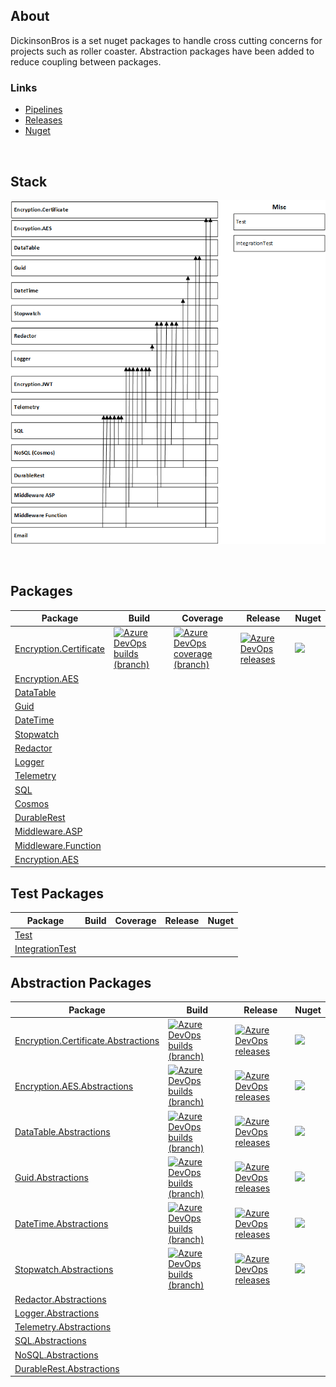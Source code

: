 
<h2>About</h2>
DickinsonBros is a set nuget packages to handle cross cutting concerns for projects such as roller coaster.
Abstraction packages have been added to reduce coupling between packages. 

<h3>Links</h3>

* [Pipelines](https://dev.azure.com/marksamdickinson/DickinsonBros/_build?view=folders) 
* [Releases](https://dev.azure.com/marksamdickinson/DickinsonBros/_release?_a=releases&view=all) 
* [Nuget](https://www.nuget.org/profiles/MarkDickinson) 

<br/>

<h2>Stack</h2>

![Alt text](https://raw.githubusercontent.com/msdickinson/DickinsonBros/master/StackV4.png)

<br/>

<h2>Packages</h2>

| Package  | Build | Coverage | Release | Nuget |
| ------------- | ------------- | ------------- | ------------- | ------------- |
| [Encryption.Certificate](https://github.com/msdickinson/DickinsonBros.Encryption.Certificate) | <a href="https://dev.azure.com/marksamdickinson/dickinsonbros/_build/latest?definitionId=45&amp;branchName=master"> <img alt="Azure DevOps builds (branch)" src="https://img.shields.io/azure-devops/build/marksamdickinson/DickinsonBros/45/master"> </a> | <a href="https://dev.azure.com/marksamdickinson/dickinsonbros/_build/latest?definitionId=45&amp;branchName=master"> <img alt="Azure DevOps coverage (branch)" src="https://img.shields.io/azure-devops/coverage/marksamdickinson/dickinsonbros/45/master"> </a> |  <a href="https://dev.azure.com/marksamdickinson/DickinsonBros/_release?_a=releases&view=mine&definitionId=21"> <img alt="Azure DevOps releases" src="https://img.shields.io/azure-devops/release/marksamdickinson/b5a46403-83bb-4d18-987f-81b0483ef43e/21/22"> </a> | <a href="https://www.nuget.org/packages/DickinsonBros.Encryption.Certificate/"> <img src="https://img.shields.io/nuget/v/DickinsonBros.Encryption.Certificate"> </a> |
| [Encryption.AES](https://github.com/msdickinson/DickinsonBros.Encryption.AES) |  |  |  |  |
| [DataTable](https://github.com/msdickinson/DickinsonBros.DataTable)   |  |  |  |  |
| [Guid](https://github.com/msdickinson/DickinsonBros.Guid)   |  |  |  |  |
| [DateTime](https://github.com/msdickinson/DickinsonBros.DateTime)  |  |  |  |  |
| [Stopwatch](https://github.com/msdickinson/DickinsonBros.Stopwatch)   |  |  |  |  |
| [Redactor](https://github.com/msdickinson/DickinsonBros.Redactor)  |  |  |  |  |
| [Logger](https://github.com/msdickinson/DickinsonBros.Logger)  |  |  |  |  |
| [Telemetry](https://github.com/msdickinson/DickinsonBros.Telemetry)  |  |  |  |  |
| [SQL](https://github.com/msdickinson/DickinsonBros.SQL)  |  |  |  |  |
| [Cosmos](https://github.com/msdickinson/DickinsonBros.Cosmos)  |  |  |  |  |
| [DurableRest](https://github.com/msdickinson/DickinsonBros.DurableRest)  |  |  |  |  |
| [Middleware.ASP](https://github.com/msdickinson/DickinsonBros.Middleware.ASP)  |  |  |  |  |
| [Middleware.Function](https://github.com/msdickinson/DickinsonBros.Middleware.Function)  |  |  |  |  |
| [Encryption.AES](https://github.com/msdickinson/DickinsonBros.Encryption.AES)  |  |  |  |  |

<h2>Test Packages</h2>

| Package  | Build | Coverage | Release | Nuget |
| ------------- | ------------- | ------------- | ------------- | ------------- |
| [Test](https://github.com/msdickinson/DickinsonBros.Test)  |  |  |  |  |
| [IntegrationTest](https://github.com/msdickinson/DickinsonBros.IntegrationTest) |  |  |  |  |

<h2>Abstraction Packages</h2>

| Package  | Build | Release | Nuget |
| ------------- | ------------- | ------------- | ------------- |
| [Encryption.Certificate.Abstractions](https://github.com/msdickinson/DickinsonBros.Certificate.Abstractions)  |<a href="https://dev.azure.com/marksamdickinson/dickinsonbros/_build/latest?definitionId=43&amp;branchName=master"> <img alt="Azure DevOps builds (branch)" src="https://img.shields.io/azure-devops/build/marksamdickinson/DickinsonBros/43/master"> </a>|<a href="https://dev.azure.com/marksamdickinson/DickinsonBros/_release?_a=releases&view=mine&definitionId=20"> <img alt="Azure DevOps releases" src="https://img.shields.io/azure-devops/release/marksamdickinson/b5a46403-83bb-4d18-987f-81b0483ef43e/21/22"> </a>|<a href="https://www.nuget.org/packages/DickinsonBros.Encryption.Certificate.Abstractions/"><img src="https://img.shields.io/nuget/v/DickinsonBros.Encryption.Certificate.Abstractions"></a>|
| [Encryption.AES.Abstractions](https://github.com/msdickinson/DickinsonBros.AES.Abstractions)  |  <a href="https://dev.azure.com/marksamdickinson/dickinsonbros/_build/latest?definitionId=47&amp;branchName=master"> <img alt="Azure DevOps builds (branch)" src="https://img.shields.io/azure-devops/build/marksamdickinson/DickinsonBros/47/master"></a>| <a href="https://dev.azure.com/marksamdickinson/DickinsonBros/_release?_a=releases&view=mine&definitionId=22"> <img alt="Azure DevOps releases" src="https://img.shields.io/azure-devops/release/marksamdickinson/b5a46403-83bb-4d18-987f-81b0483ef43e/22/23"> </a> | <a href="https://www.nuget.org/packages/DickinsonBros.Encryption.AES.Abstractions/"><img src="https://img.shields.io/nuget/v/DickinsonBros.Encryption.AES.Abstractions"></a> |
| [DataTable.Abstractions](https://github.com/msdickinson/DickinsonBros.DataTable.Abstractions) |<a href="https://dev.azure.com/marksamdickinson/dickinsonbros/_build/latest?definitionId=66&amp;branchName=master"> <img alt="Azure DevOps builds (branch)" src="https://img.shields.io/azure-devops/build/marksamdickinson/DickinsonBros/66/master"> </a>|<a href="https://dev.azure.com/marksamdickinson/DickinsonBros/_release?_a=releases&view=mine&definitionId=31"> <img alt="Azure DevOps releases" src="https://img.shields.io/azure-devops/release/marksamdickinson/b5a46403-83bb-4d18-987f-81b0483ef43e/31/32"> </a>|<a href="https://www.nuget.org/packages/DickinsonBros.DataTable.Abstractions/"><img src="https://img.shields.io/nuget/v/DickinsonBros.DataTable.Abstractions"></a>|
| [Guid.Abstractions](https://github.com/msdickinson/DickinsonBros.Guid.Abstractions)|<a href="https://dev.azure.com/marksamdickinson/dickinsonbros/_build/latest?definitionId=7&amp;branchName=master"> <img alt="Azure DevOps builds (branch)" src="https://img.shields.io/azure-devops/build/marksamdickinson/DickinsonBros/7/master"> </a>|<a href="https://dev.azure.com/marksamdickinson/DickinsonBros/_release?_a=releases&view=mine&definitionId=3"> <img alt="Azure DevOps releases" src="https://img.shields.io/azure-devops/release/marksamdickinson/b5a46403-83bb-4d18-987f-81b0483ef43e/3/4"> </a>|<a href="https://www.nuget.org/packages/DickinsonBros.Guid.Abstractions/"><img src="https://img.shields.io/nuget/v/DickinsonBros.Guid.Abstractions"></a>|
| [DateTime.Abstractions](https://github.com/msdickinson/DickinsonBros.DateTime.Abstractions) |<a href="https://dev.azure.com/marksamdickinson/dickinsonbros/_build/latest?definitionId=11&amp;branchName=master"> <img alt="Azure DevOps builds (branch)" src="https://img.shields.io/azure-devops/build/marksamdickinson/DickinsonBros/11/master"> </a>|<a href="https://dev.azure.com/marksamdickinson/DickinsonBros/_release?_a=releases&view=mine&definitionId=5"> <img alt="Azure DevOps releases" src="https://img.shields.io/azure-devops/release/marksamdickinson/b5a46403-83bb-4d18-987f-81b0483ef43e/5/6"> </a>|<a href="https://www.nuget.org/packages/DickinsonBros.DateTime.Abstractions/"><img src="https://img.shields.io/nuget/v/DickinsonBros.DateTime.Abstractions"></a>|
| [Stopwatch.Abstractions](https://github.com/msdickinson/DickinsonBros.Stopwatch.Abstractions) |<a href="https://dev.azure.com/marksamdickinson/dickinsonbros/_build/latest?definitionId={BUILDID}&amp;branchName=master"> <img alt="Azure DevOps builds (branch)" src="https://img.shields.io/azure-devops/build/marksamdickinson/DickinsonBros/{BUILDID}/master"> </a>|<a href="https://dev.azure.com/marksamdickinson/DickinsonBros/_release?_a=releases&view=mine&definitionId=14"> <img alt="Azure DevOps releases" src="https://img.shields.io/azure-devops/release/marksamdickinson/b5a46403-83bb-4d18-987f-81b0483ef43e/14/15"> </a>|<a href="https://www.nuget.org/packages/DickinsonBros.Stopwatch.Abstractions/"><img src="https://img.shields.io/nuget/v/DickinsonBros.Stopwatch.Abstractions"></a>|
| [Redactor.Abstractions](https://github.com/msdickinson/DickinsonBros.Redactor.Abstractions) |  |  |  |
| [Logger.Abstractions](https://github.com/msdickinson/DickinsonBros.Logger.Abstractions) |  |  |  |
| [Telemetry.Abstractions](https://github.com/msdickinson/DickinsonBros.Telemetry.Abstractions) |  |  |  |
| [SQL.Abstractions](https://github.com/msdickinson/DickinsonBros.SQL.Abstractions) |  |  |  |
| [NoSQL.Abstractions](https://github.com/msdickinson/DickinsonBros.NoSQL.Abstractions)  |  |  |  |
| [DurableRest.Abstractions](https://github.com/msdickinson/DickinsonBros.DurableRest.Abstractions) |  |  |  |
